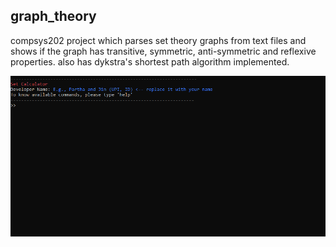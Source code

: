 ## graph_theory
compsys202 project which parses set theory graphs from text files and shows if the graph has transitive, symmetric, anti-symmetric and reflexive properties. also has dykstra's shortest path algorithm implemented.

![](usage.gif)
